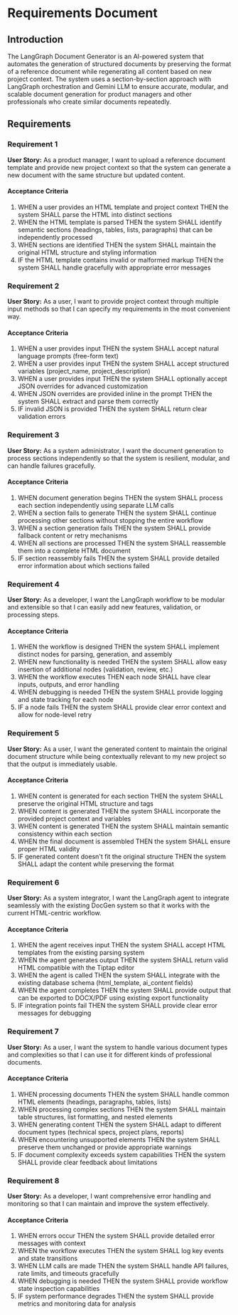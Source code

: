 # Requirements Document

## Introduction

The LangGraph Document Generator is an AI-powered system that automates the generation of structured documents by preserving the format of a reference document while regenerating all content based on new project context. The system uses a section-by-section approach with LangGraph orchestration and Gemini LLM to ensure accurate, modular, and scalable document generation for product managers and other professionals who create similar documents repeatedly.

## Requirements

### Requirement 1

**User Story:** As a product manager, I want to upload a reference document template and provide new project context so that the system can generate a new document with the same structure but updated content.

#### Acceptance Criteria

1. WHEN a user provides an HTML template and project context THEN the system SHALL parse the HTML into distinct sections
2. WHEN the HTML template is parsed THEN the system SHALL identify semantic sections (headings, tables, lists, paragraphs) that can be independently processed
3. WHEN sections are identified THEN the system SHALL maintain the original HTML structure and styling information
4. IF the HTML template contains invalid or malformed markup THEN the system SHALL handle gracefully with appropriate error messages

### Requirement 2

**User Story:** As a user, I want to provide project context through multiple input methods so that I can specify my requirements in the most convenient way.

#### Acceptance Criteria

1. WHEN a user provides input THEN the system SHALL accept natural language prompts (free-form text)
2. WHEN a user provides input THEN the system SHALL accept structured variables (project_name, project_description)
3. WHEN a user provides input THEN the system SHALL optionally accept JSON overrides for advanced customization
4. WHEN JSON overrides are provided inline in the prompt THEN the system SHALL extract and parse them correctly
5. IF invalid JSON is provided THEN the system SHALL return clear validation errors

### Requirement 3

**User Story:** As a system administrator, I want the document generation to process sections independently so that the system is resilient, modular, and can handle failures gracefully.

#### Acceptance Criteria

1. WHEN document generation begins THEN the system SHALL process each section independently using separate LLM calls
2. WHEN a section fails to generate THEN the system SHALL continue processing other sections without stopping the entire workflow
3. WHEN a section generation fails THEN the system SHALL provide fallback content or retry mechanisms
4. WHEN all sections are processed THEN the system SHALL reassemble them into a complete HTML document
5. IF section reassembly fails THEN the system SHALL provide detailed error information about which sections failed

### Requirement 4

**User Story:** As a developer, I want the LangGraph workflow to be modular and extensible so that I can easily add new features, validation, or processing steps.

#### Acceptance Criteria

1. WHEN the workflow is designed THEN the system SHALL implement distinct nodes for parsing, generation, and assembly
2. WHEN new functionality is needed THEN the system SHALL allow easy insertion of additional nodes (validation, review, etc.)
3. WHEN the workflow executes THEN each node SHALL have clear inputs, outputs, and error handling
4. WHEN debugging is needed THEN the system SHALL provide logging and state tracking for each node
5. IF a node fails THEN the system SHALL provide clear error context and allow for node-level retry

### Requirement 5

**User Story:** As a user, I want the generated content to maintain the original document structure while being contextually relevant to my new project so that the output is immediately usable.

#### Acceptance Criteria

1. WHEN content is generated for each section THEN the system SHALL preserve the original HTML structure and tags
2. WHEN content is generated THEN the system SHALL incorporate the provided project context and variables
3. WHEN content is generated THEN the system SHALL maintain semantic consistency within each section
4. WHEN the final document is assembled THEN the system SHALL ensure proper HTML validity
5. IF generated content doesn't fit the original structure THEN the system SHALL adapt the content while preserving the format

### Requirement 6

**User Story:** As a system integrator, I want the LangGraph agent to integrate seamlessly with the existing DocGen system so that it works with the current HTML-centric workflow.

#### Acceptance Criteria

1. WHEN the agent receives input THEN the system SHALL accept HTML templates from the existing parsing system
2. WHEN the agent generates output THEN the system SHALL return valid HTML compatible with the Tiptap editor
3. WHEN the agent is called THEN the system SHALL integrate with the existing database schema (html_template, ai_content fields)
4. WHEN the agent completes THEN the system SHALL provide output that can be exported to DOCX/PDF using existing export functionality
5. IF integration points fail THEN the system SHALL provide clear error messages for debugging

### Requirement 7

**User Story:** As a user, I want the system to handle various document types and complexities so that I can use it for different kinds of professional documents.

#### Acceptance Criteria

1. WHEN processing documents THEN the system SHALL handle common HTML elements (headings, paragraphs, tables, lists)
2. WHEN processing complex sections THEN the system SHALL maintain table structures, list formatting, and nested elements
3. WHEN generating content THEN the system SHALL adapt to different document types (technical specs, project plans, reports)
4. WHEN encountering unsupported elements THEN the system SHALL preserve them unchanged or provide appropriate warnings
5. IF document complexity exceeds system capabilities THEN the system SHALL provide clear feedback about limitations

### Requirement 8

**User Story:** As a developer, I want comprehensive error handling and monitoring so that I can maintain and improve the system effectively.

#### Acceptance Criteria

1. WHEN errors occur THEN the system SHALL provide detailed error messages with context
2. WHEN the workflow executes THEN the system SHALL log key events and state transitions
3. WHEN LLM calls are made THEN the system SHALL handle API failures, rate limits, and timeouts gracefully
4. WHEN debugging is needed THEN the system SHALL provide workflow state inspection capabilities
5. IF system performance degrades THEN the system SHALL provide metrics and monitoring data for analysis